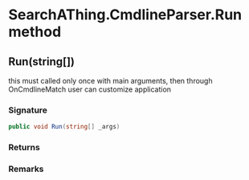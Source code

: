 # SearchAThing.CmdlineParser.Run method
## Run(string[])
this must called only once with main arguments, then through OnCmdlineMatch user can customize application

### Signature
```csharp
public void Run(string[] _args)
```
### Returns

### Remarks

